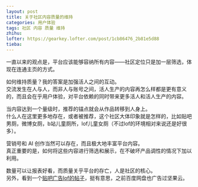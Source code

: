 ```yaml
---
layout: post
title: 关于社区内容质量的维持
categories: 用户体验
tags: 社区 内容 质量 维持
zhihu: 
lofter: https://gearkey.lofter.com/post/1cb86476_2b81e5d88
tieba: 
---
```


一直以来的观点是，平台应该能够容纳所有内容——社区定位只是加一层筛选，体现在连通主页的方式。

如何维持质量？我的答案是加强活人之间的互动。  
交流发生在人与人，而非人与账号之间，活人生产的内容再怎么样都是更有意义的，而且会在乎用户体验，对平台依赖的同时带来更多活人和活人生产的内容。

当内容达到一个量级时，推荐的锚点就会从作品转移到人身上。  
什么人在这里更多地存在，或者被推荐，这个社区大体印象就是怎样的，比如贴吧男厕，微博女厕，b站儿童厕所，lof儿童女厕（不过lof的环境相对来说还是好很多）。

营销号和 AI 创作当然可以存在，而且极大地丰富平台内容。  
真正重要的是，如何将这些内容进行筛选和展示，在不破坏产品调性的情况下加以利用。

数量可以让报表好看，而质量关乎平台的存亡，人是社区的核心。  
另外，看到一个[贴吧广告lof的帖子](https://tieba.baidu.com/p/8227763563)，挺有意思，之前百度网盘也广告过坚果云。